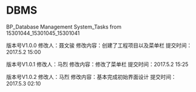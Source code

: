 # DBMS
BP_Database Management System_Tasks from 15301044_15301045_15301041

版本号V1.0.0 
修改人：聂文骏
修改内容：创建了工程项目以及菜单栏 
提交时间：2017.5.2 15:00

版本号V1.0.1 
修改人：马烈
修改内容：修改了菜单栏
提交时间：2017.5.2 15:25

版本号V1.0.2
修改人：马烈
修改内容：基本完成初始界面设计
提交时间：2017.5.3 02:10
